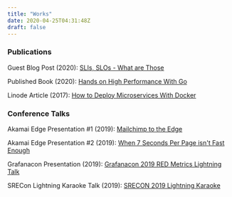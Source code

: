 ```yaml
---
title: "Works"
date: 2020-04-25T04:31:48Z
draft: false
---
```


### Publications

Guest Blog Post (2020): [SLIs, SLOs - What are Those](https://www.deliver-better.com/post/introduction-to-site-reliability-engineering-slis-slos-what-are-those)

Published Book (2020): [Hands on High Performance With Go](https://www.amazon.com/Hands-High-Performance-performance-applications-ebook/dp/B08576P94D)
  
Linode Article (2017): [How to Deploy Microservices With Docker](https://www.linode.com/docs/applications/containers/deploying-microservices-with-docker/)


  
### Conference Talks

Akamai Edge Presentation #1 (2019): [Mailchimp to the Edge](https://www.slideshare.net/BobStrecansky/mailchimp-to-the-edge-establishing-akamai-best-practices-at-mailchimp)

Akamai Edge Presentation #2 (2019): [When 7 Seconds Per Page isn't Fast Enough](https://www.slideshare.net/BobStrecansky/when-7-seconds-per-page-isnt-fast-enough-developer-focus-on-akamai-tooling)

Grafanacon Presentation (2019): [Grafanacon 2019 RED Metrics Lightning Talk](pdf/GrafanaCon-2019-RED-Metrics-Lightning-Talk.pdf)

SRECon Lightning Karaoke Talk (2019): [SRECON 2019 Lightning Karaoke](https://youtu.be/bQ62qI9IPP8?t=3762)

